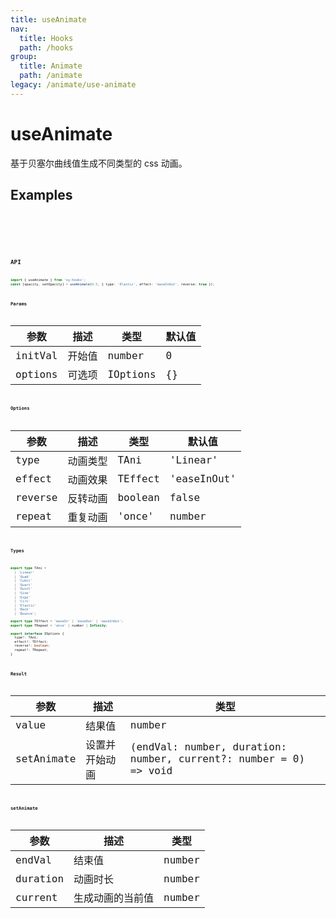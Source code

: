 ```yaml
---
title: useAnimate
nav:
  title: Hooks
  path: /hooks
group:
  title: Animate
  path: /animate
legacy: /animate/use-animate
---
```


# useAnimate

基于贝塞尔曲线值生成不同类型的 css 动画。


## Examples

<code src="./demo/basic.tsx" />
<code src="./demo/reverse.tsx" />
<code src="./demo/repeat.tsx" />
<code src="./demo/type.tsx" />
<code src="./demo/complex.tsx" />

## API

```ts
import { useAnimate } from 'xy-hooks';
const [opacity, setOpacity] = useAnimate(0.5, { type: 'Elastic', effect: 'easeInOut', reverse: true });
```

### Params

| 参数 | 描述 | 类型 | 默认值 |
| -------- | ----------- | ---- | ------- |
| initVal | 开始值 | number | 0 |
| options | 可选项 | IOptions | {} |

### Options

| 参数 | 描述 | 类型 | 默认值 |
| -------- | ----------- | ---- | ------- |
| type | 动画类型 | TAni | 'Linear' |
| effect | 动画效果 | TEffect | 'easeInOut' |
| reverse | 反转动画 | boolean | false |
| repeat | 重复动画 | 'once' | number | Infinity | 1 |

### Types

```ts
export type TAni =
  | 'Linear'
  | 'Quad'
  | 'Cubic'
  | 'Quart'
  | 'Quint'
  | 'Sine'
  | 'Expo'
  | 'Circ'
  | 'Elastic'
  | 'Back'
  | 'Bounce';

export type TEffect = 'easeIn' | 'easeOut' | 'easeInOut';
export type TRepeat = 'once' | number | Infinity;

export interface IOptions {
  type?: TAni;
  effect?: TEffect;
  reverse?: boolean;
  repeat?: TRepeat;
}
```

### Result

| 参数 | 描述 | 类型 |
| -------- | ----------- | ---- |
| value | 结果值 | number |
| setAnimate | 设置并开始动画 | (endVal: number, duration: number, current?: number = 0) => void |

### setAnimate

| 参数 | 描述 | 类型 |
| -------- | ----------- | ---- |
| endVal | 结束值 | number |
| duration | 动画时长 | number |
| current | 生成动画的当前值 | number |

